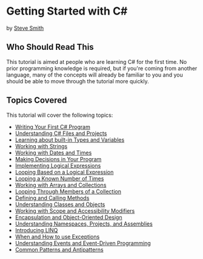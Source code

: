 # Getting Started with C# 
by [Steve Smith](http://deviq.com/me/steve-smith)

## Who Should Read This

This tutorial is aimed at people who are learning C# for the first time. No prior programming knowledge is required, but if you're coming from another language, many of the concepts will already be familiar to you and you should be able to move through the tutorial more quickly.

## Topics Covered

This tutorial will cover the following topics:

- [Writing Your First C# Program](lesson-01.md)
- [Understanding C# Files and Projects](lesson-02.md)
- [Learning about built-in Types and Variables](lesson-03.md)
- [Working with Strings](lesson-04.md)
- [Working with Dates and Times](lesson-05.md)
- [Making Decisions in Your Program](lesson-06.md)
- [Implementing Logical Expressions](lesson-07.md)
- [Looping Based on a Logical Expression](lesson-08.md)
- [Looping a Known Number of Times](lesson-09.md)
- [Working with Arrays and Collections](lesson-10.md)
- [Looping Through Members of a Collection](lesson-11.md)
- [Defining and Calling Methods](lesson-12.md)
- [Understanding Classes and Objects](lesson-13.md)
- [Working with Scope and Accessibility Modifiers](lesson-14.md)
- [Encapsulation and Object-Oriented Design](lesson-15.md)
- [Understanding Namespaces, Projects, and Assemblies](lesson-16.md)
- [Introducing LINQ](lesson-17.md)
- [When and How to use Exceptions](lesson-18.md)
- [Understanding Events and Event-Driven Programming](lesson-19.md)
- [Common Patterns and Antipatterns](lesson-20.md)

